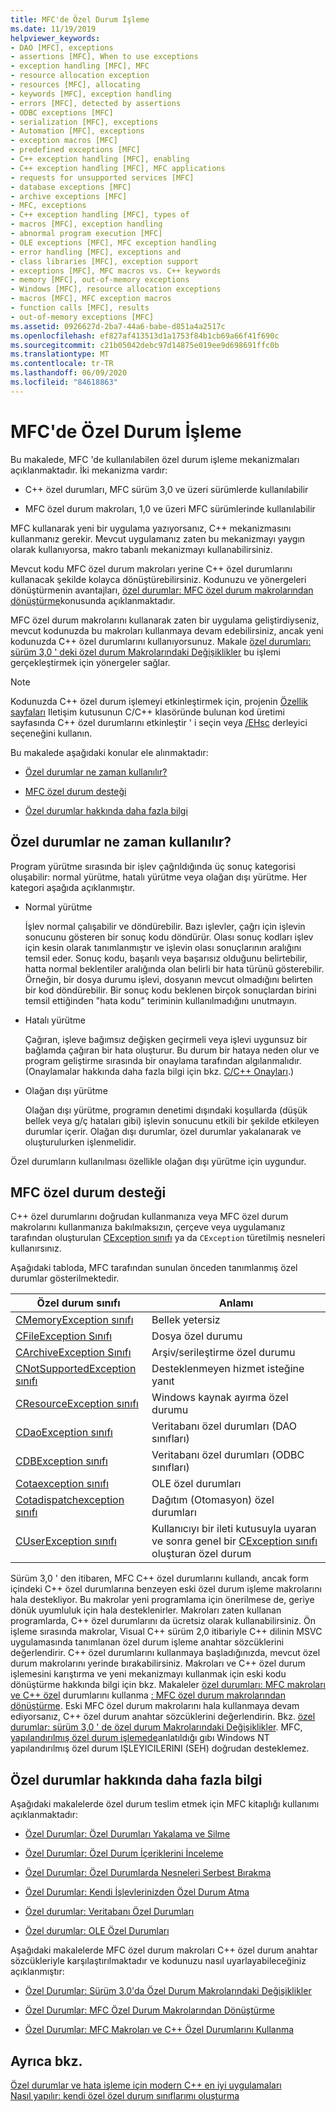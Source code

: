```yaml
---
title: MFC'de Özel Durum İşleme
ms.date: 11/19/2019
helpviewer_keywords:
- DAO [MFC], exceptions
- assertions [MFC], When to use exceptions
- exception handling [MFC], MFC
- resource allocation exception
- resources [MFC], allocating
- keywords [MFC], exception handling
- errors [MFC], detected by assertions
- ODBC exceptions [MFC]
- serialization [MFC], exceptions
- Automation [MFC], exceptions
- exception macros [MFC]
- predefined exceptions [MFC]
- C++ exception handling [MFC], enabling
- C++ exception handling [MFC], MFC applications
- requests for unsupported services [MFC]
- database exceptions [MFC]
- archive exceptions [MFC]
- MFC, exceptions
- C++ exception handling [MFC], types of
- macros [MFC], exception handling
- abnormal program execution [MFC]
- OLE exceptions [MFC], MFC exception handling
- error handling [MFC], exceptions and
- class libraries [MFC], exception support
- exceptions [MFC], MFC macros vs. C++ keywords
- memory [MFC], out-of-memory exceptions
- Windows [MFC], resource allocation exceptions
- macros [MFC], MFC exception macros
- function calls [MFC], results
- out-of-memory exceptions [MFC]
ms.assetid: 0926627d-2ba7-44a6-babe-d851a4a2517c
ms.openlocfilehash: ef827af413513d1a1753f84b1cb69a66f41f690c
ms.sourcegitcommit: c21b05042debc97d14875e019ee9d698691ffc0b
ms.translationtype: MT
ms.contentlocale: tr-TR
ms.lasthandoff: 06/09/2020
ms.locfileid: "84618863"
---
```

# <a name="exception-handling-in-mfc"></a>MFC'de Özel Durum İşleme

Bu makalede, MFC 'de kullanılabilen özel durum işleme mekanizmaları açıklanmaktadır. İki mekanizma vardır:

- C++ özel durumları, MFC sürüm 3,0 ve üzeri sürümlerde kullanılabilir

- MFC özel durum makroları, 1,0 ve üzeri MFC sürümlerinde kullanılabilir

MFC kullanarak yeni bir uygulama yazıyorsanız, C++ mekanizmasını kullanmanız gerekir. Mevcut uygulamanız zaten bu mekanizmayı yaygın olarak kullanıyorsa, makro tabanlı mekanizmayı kullanabilirsiniz.

Mevcut kodu MFC özel durum makroları yerine C++ özel durumlarını kullanacak şekilde kolayca dönüştürebilirsiniz. Kodunuzu ve yönergeleri dönüştürmenin avantajları, [özel durumlar: MFC özel durum makrolarından dönüştürme](exceptions-converting-from-mfc-exception-macros.md)konusunda açıklanmaktadır.

MFC özel durum makrolarını kullanarak zaten bir uygulama geliştirdiyseniz, mevcut kodunuzda bu makroları kullanmaya devam edebilirsiniz, ancak yeni kodunuzda C++ özel durumlarını kullanıyorsunuz. Makale [özel durumları: sürüm 3,0 ' deki özel durum Makrolarındaki Değişiklikler](exceptions-changes-to-exception-macros-in-version-3-0.md) bu işlemi gerçekleştirmek için yönergeler sağlar.

> [!NOTE]
> Kodunuzda C++ özel durum işlemeyi etkinleştirmek için, projenin [Özellik sayfaları](../build/reference/property-pages-visual-cpp.md) Iletişim kutusunun C/C++ klasöründe bulunan kod üretimi sayfasında C++ özel durumlarını etkinleştir ' i seçin veya [/EHsc](../build/reference/eh-exception-handling-model.md) derleyici seçeneğini kullanın.

Bu makalede aşağıdaki konular ele alınmaktadır:

- [Özel durumlar ne zaman kullanılır?](#_core_when_to_use_exceptions)

- [MFC özel durum desteği](#_core_mfc_exception_support)

- [Özel durumlar hakkında daha fazla bilgi](#_core_further_reading_about_exceptions)

## <a name="when-to-use-exceptions"></a><a name="_core_when_to_use_exceptions"></a>Özel durumlar ne zaman kullanılır?

Program yürütme sırasında bir işlev çağrıldığında üç sonuç kategorisi oluşabilir: normal yürütme, hatalı yürütme veya olağan dışı yürütme. Her kategori aşağıda açıklanmıştır.

- Normal yürütme

   İşlev normal çalışabilir ve döndürebilir. Bazı işlevler, çağrı için işlevin sonucunu gösteren bir sonuç kodu döndürür. Olası sonuç kodları işlev için kesin olarak tanımlanmıştır ve işlevin olası sonuçlarının aralığını temsil eder. Sonuç kodu, başarılı veya başarısız olduğunu belirtebilir, hatta normal beklentiler aralığında olan belirli bir hata türünü gösterebilir. Örneğin, bir dosya durumu işlevi, dosyanın mevcut olmadığını belirten bir kod döndürebilir. Bir sonuç kodu beklenen birçok sonuçlardan birini temsil ettiğinden "hata kodu" teriminin kullanılmadığını unutmayın.

- Hatalı yürütme

   Çağıran, işleve bağımsız değişken geçirmeli veya işlevi uygunsuz bir bağlamda çağıran bir hata oluşturur. Bu durum bir hataya neden olur ve program geliştirme sırasında bir onaylama tarafından algılanmalıdır. (Onaylamalar hakkında daha fazla bilgi için bkz. [C/C++ Onayları](/visualstudio/debugger/c-cpp-assertions).)

- Olağan dışı yürütme

   Olağan dışı yürütme, programın denetimi dışındaki koşullarda (düşük bellek veya g/ç hataları gibi) işlevin sonucunu etkili bir şekilde etkileyen durumlar içerir. Olağan dışı durumlar, özel durumlar yakalanarak ve oluşturulurken işlenmelidir.

Özel durumların kullanılması özellikle olağan dışı yürütme için uygundur.

## <a name="mfc-exception-support"></a><a name="_core_mfc_exception_support"></a>MFC özel durum desteği

C++ özel durumlarını doğrudan kullanmanıza veya MFC özel durum makrolarını kullanmanıza bakılmaksızın, çerçeve veya uygulamanız tarafından oluşturulan [CException sınıfı](reference/cexception-class.md) ya da `CException` türetilmiş nesneleri kullanırsınız.

Aşağıdaki tabloda, MFC tarafından sunulan önceden tanımlanmış özel durumlar gösterilmektedir.

|Özel durum sınıfı|Anlamı|
|---------------------|-------------|
|[CMemoryException sınıfı](reference/cmemoryexception-class.md)|Bellek yetersiz|
|[CFileException Sınıfı](reference/cfileexception-class.md)|Dosya özel durumu|
|[CArchiveException Sınıfı](reference/carchiveexception-class.md)|Arşiv/serileştirme özel durumu|
|[CNotSupportedException sınıfı](reference/cnotsupportedexception-class.md)|Desteklenmeyen hizmet isteğine yanıt|
|[CResourceException sınıfı](reference/cresourceexception-class.md)|Windows kaynak ayırma özel durumu|
|[CDaoException sınıfı](reference/cdaoexception-class.md)|Veritabanı özel durumları (DAO sınıfları)|
|[CDBException sınıfı](reference/cdbexception-class.md)|Veritabanı özel durumları (ODBC sınıfları)|
|[Cotaexception sınıfı](reference/coleexception-class.md)|OLE özel durumları|
|[Cotadispatchexception sınıfı](reference/coledispatchexception-class.md)|Dağıtım (Otomasyon) özel durumları|
|[CUserException sınıfı](reference/cuserexception-class.md)|Kullanıcıyı bir ileti kutusuyla uyaran ve sonra genel bir [CException sınıfı](reference/cexception-class.md) oluşturan özel durum|

Sürüm 3,0 ' den itibaren, MFC C++ özel durumlarını kullandı, ancak form içindeki C++ özel durumlarına benzeyen eski özel durum işleme makrolarını hala destekliyor. Bu makrolar yeni programlama için önerilmese de, geriye dönük uyumluluk için hala desteklenirler. Makroları zaten kullanan programlarda, C++ özel durumlarını da ücretsiz olarak kullanabilirsiniz. Ön işleme sırasında makrolar, Visual C++ sürüm 2,0 itibariyle C++ dilinin MSVC uygulamasında tanımlanan özel durum işleme anahtar sözcüklerini değerlendirir. C++ özel durumlarını kullanmaya başladığınızda, mevcut özel durum makrolarını yerinde bırakabilirsiniz. Makroları ve C++ özel durum işlemesini karıştırma ve yeni mekanizmayı kullanmak için eski kodu dönüştürme hakkında bilgi için bkz. Makaleler [özel durumları: MFC makroları ve C++ özel](exceptions-using-mfc-macros-and-cpp-exceptions.md) durumlarını kullanma [: MFC özel durum makrolarından dönüştürme](exceptions-converting-from-mfc-exception-macros.md). Eski MFC özel durum makrolarını hala kullanmaya devam ediyorsanız, C++ özel durum anahtar sözcüklerini değerlendirin. Bkz. [özel durumlar: sürüm 3,0 ' de özel durum Makrolarındaki Değişiklikler](exceptions-changes-to-exception-macros-in-version-3-0.md). MFC, [yapılandırılmış özel durum işlemede](/windows/win32/debug/structured-exception-handling)anlatıldığı gıbı Windows NT yapılandırılmış özel durum IŞLEYICILERINI (SEH) doğrudan desteklemez.

## <a name="further-reading-about-exceptions"></a><a name="_core_further_reading_about_exceptions"></a>Özel durumlar hakkında daha fazla bilgi

Aşağıdaki makalelerde özel durum teslim etmek için MFC kitaplığı kullanımı açıklanmaktadır:

- [Özel Durumlar: Özel Durumları Yakalama ve Silme](exceptions-catching-and-deleting-exceptions.md)

- [Özel Durumlar: Özel Durum İçeriklerini İnceleme](exceptions-examining-exception-contents.md)

- [Özel Durumlar: Özel Durumlarda Nesneleri Serbest Bırakma](exceptions-freeing-objects-in-exceptions.md)

- [Özel Durumlar: Kendi İşlevlerinizden Özel Durum Atma](exceptions-throwing-exceptions-from-your-own-functions.md)

- [Özel durumlar: Veritabanı Özel Durumları](exceptions-database-exceptions.md)

- [Özel durumlar: OLE Özel Durumları](exceptions-ole-exceptions.md)

Aşağıdaki makalelerde MFC özel durum makroları C++ özel durum anahtar sözcükleriyle karşılaştırılmaktadır ve kodunuzu nasıl uyarlayabileceğiniz açıklanmıştır:

- [Özel Durumlar: Sürüm 3.0'da Özel Durum Makrolarındaki Değişiklikler](exceptions-changes-to-exception-macros-in-version-3-0.md)

- [Özel Durumlar: MFC Özel Durum Makrolarından Dönüştürme](exceptions-converting-from-mfc-exception-macros.md)

- [Özel Durumlar: MFC Makroları ve C++ Özel Durumlarını Kullanma](exceptions-using-mfc-macros-and-cpp-exceptions.md)

## <a name="see-also"></a>Ayrıca bkz.

[Özel durumlar ve hata işleme için modern C++ en iyi uygulamaları](../cpp/errors-and-exception-handling-modern-cpp.md)<br/>
[Nasıl yapılır: kendi özel özel durum sınıflarımı oluşturma](https://go.microsoft.com/fwlink/p/?linkid=128045)
